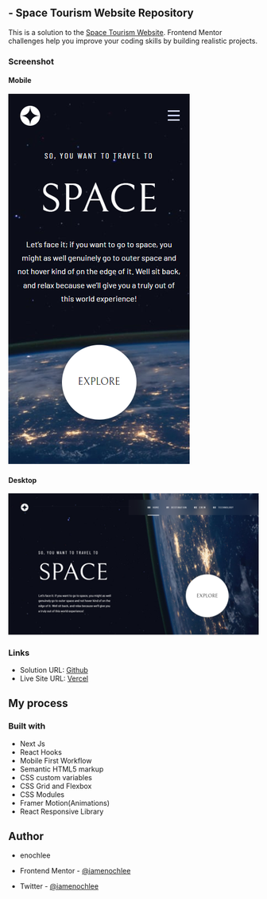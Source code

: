 ## - Space Tourism Website Repository

This is a solution to the [Space Tourism Website](https://www.frontendmentor.io/challenges/space-tourism-multipage-website-gRWj1URZ3). Frontend Mentor challenges help you improve your coding skills by building realistic projects.

### Screenshot

#### Mobile

![](Space-Tour-Website-Home-mobile.png)

#### Desktop

![](Space-Tour-Website-Home-desktop.png)

### Links

- Solution URL: [Github](https://github.com/iamenochlee/frontendmentor/tree/master/space-tour-website)
- Live Site URL: [Vercel](https://space-tour-website.vercel.app/)

## My process

### Built with

- Next Js
- React Hooks
- Mobile First Workflow
- Semantic HTML5 markup
- CSS custom variables
- CSS Grid and Flexbox
- CSS Modules
- Framer Motion(Animations)
- React Responsive Library

## Author

- enochlee

- Frontend Mentor - [@iamenochlee](https://www.frontendmentor.io/profile/iamenochlee)
- Twitter - [@iamenochlee](https://twitter.com/iamenochlee)
